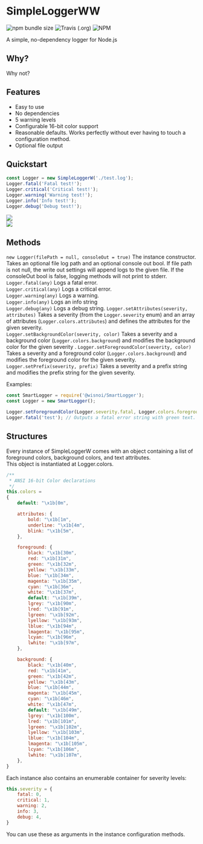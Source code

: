 # SimpleLoggerWW  
![npm bundle size](https://img.shields.io/bundlephobia/min/simpleloggerw) ![Travis (.org)](https://img.shields.io/travis/wisnoi/SimpleLoggerW) ![NPM](https://img.shields.io/npm/l/simpleloggerw)  

A simple, no-dependency logger for Node.js

## Why?
Why not?

## Features

* Easy to use
* No dependencies
* 5 warning levels
* Configurable 16-bit color support
* Reasonable defaults. Works perfectly without ever having to touch a configuration method.
* Optional file output

## Quickstart
```js
const Logger = new SimpleLoggerW('./test.log');
Logger.fatal('Fatal test!');
Logger.critical('Critical test!');
Logger.warning('Warning test!');
Logger.info('Info test!');
Logger.debug('Debug test!');
```

![](https://i.imgur.com/xm8MLQH.png)  
![](https://i.imgur.com/u3G6VwP.png)


## Methods
`new Logger(filePath = null, consoleOut = true)` The instance constructor. Takes an optional file log path and an optional console out bool. If file path is not null, the write out settings will append logs to the given file. If the consoleOut bool is false, logging methods will not print to stderr. 
`Logger.fatal(any)` Logs a fatal error.  
`Logger.critical(any)` Logs a critical error.  
`Logger.warning(any)` Logs a warning.  
`Logger.info(any)` Logs an info string  
`Logger.debug(any)` Logs a debug string.
`Logger.setAttributes(severity, attributes)` Takes a severity (from the `Logger.severity` enum) and an array of attributes (`Logger.colors.attributes`) and defines the attributes for the given severity.  
`Logger.setBackgroundColor(severity, color)` Takes a severity and a background color (`Logger.colors.background`) and modifies the background color for the given severity  . 
`Logger.setForegroundColor(severity, color)` Takes a severity and a foreground color (`Logger.colors.background`) and modifies the foreground color for the given severity.
`Logger.setPrefix(severity, prefix)` Takes a severity and a prefix string and modifies the prefix string for the given severity.  
  
Examples:
```js
const SmartLogger = require('@wisnoi/SmartLogger');
const Logger = new SmartLogger();

Logger.setForegroundColor(Logger.severity.fatal, Logger.colors.foreground.green);
Logger.fatal('test'); // Outputs a fatal error string with green text.
```
## Structures

Every instance of SimpleLoggerW comes with an object containing a list of foreground colors, background colors, and text attributes.  
This object is instantiated at Logger.colors.
 
```js
/**
 * ANSI 16-bit Color declarations
 */
this.colors = 
{
    default: "\x1b[0m",

    attributes: {
        bold: "\x1b[1m",
        underline: "\x1b[4m",
        blink: "\x1b[5m",
    },

    foreground: {
        black: "\x1b[30m",
        red: "\x1b[31m",
        green: "\x1b[32m",
        yellow: "\x1b[33m",
        blue: "\x1b[34m",
        magenta: "\x1b[35m",
        cyan: "\x1b[36m",
        white: "\x1b[37m",
        default: "\x1b[39m",
        lgrey: "\x1b[90m",
        lred: "\x1b[91m",
        lgreen: "\x1b[92m",
        lyellow: "\x1b[93m",
        lblue: "\x1b[94m",
        lmagenta: "\x1b[95m",
        lcyan: "\x1b[96m",
        lwhite: "\x1b[97m",
    },

    background: {
        black: "\x1b[40m",
        red: "\x1b[41m",
        green: "\x1b[42m",
        yellow: "\x1b[43m",
        blue: "\x1b[44m",
        magenta: "\x1b[45m",
        cyan: "\x1b[46m",
        white: "\x1b[47m",
        default: "\x1b[49m",
        lgrey: "\x1b[100m",
        lred: "\x1b[101m",
        lgreen: "\x1b[102m",
        lyellow: "\x1b[103m",
        lblue: "\x1b[104m",
        lmagenta: "\x1b[105m",
        lcyan: "\x1b[106m",
        lwhite: "\x1b[107m",
    },
}
```  
Each instance also contains an enumerable container for severity levels:

```js
this.severity = {
    fatal: 0,
    critical: 1,
    warning: 2,
    info: 3,
    debug: 4,
}
```

You can use these as arguments in the instance configuration methods.